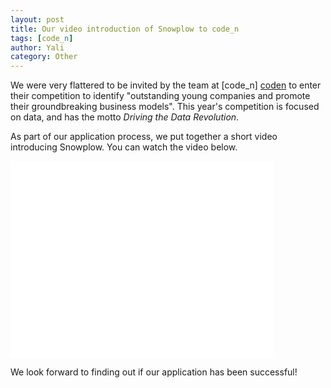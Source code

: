 ```yaml
---
layout: post
title: Our video introduction of Snowplow to code_n
tags: [code_n]
author: Yali
category: Other
---
```


We were very flattered to be invited by the team at [code_n] [coden] to enter their competition to identify "outstanding young companies and promote their groundbreaking business models". This year's competition is focused on data, and has the motto *Driving the Data Revolution*.

As part of our application process, we put together a short video introducing Snowplow. You can watch the video below.


<div class="iframe-container">
    <iframe width="420" height="315" src="//www.youtube.com/embed/p49quiYRsgE" frameborder="0" allowfullscreen="1">     </iframe>
</div>


We look forward to finding out if our application has been successful!

[coden]: http://www.code-n.org/#about/main
